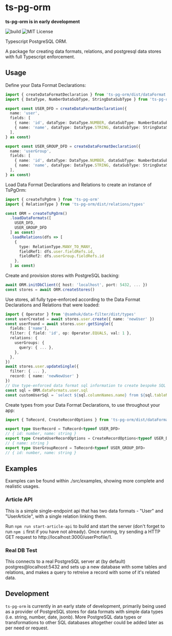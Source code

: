 # ts-pg-orm

**ts-pg-orm is in early development**

![build](https://github.com/samhuk/ts-pg-orm/actions/workflows/build.yaml/badge.svg)
![MIT License](https://img.shields.io/badge/License-MIT-green.svg)

Typescript PostgreSQL ORM.

A package for creating data formats, relations, and postgresql data stores with full Typescript enforcement.

## Usage

Define your Data Format Declarations:

```typescript
import { createDataFormatDeclaration } from 'ts-pg-orm/dist/dataFormat'
import { DataType, NumberDataSubType, StringDataSubType } from 'ts-pg-orm/dist/dataFormat/types'

export const USER_DFD = createDataFormatDeclaration({
  name: 'user',
  fields: [
    { name: 'id', dataType: DataType.NUMBER, dataSubType: NumberDataSubType.SERIAL },
    { name: 'name', dataType: DataType.STRING, dataSubType: StringDataSubType.VARYING_LENGTH, maxLength: 50 },
  ],
} as const)

export const USER_GROUP_DFD = createDataFormatDeclaration({
  name: 'userGroup',
  fields: [
    { name: 'id', dataType: DataType.NUMBER, dataSubType: NumberDataSubType.SERIAL },
    { name: 'name', dataType: DataType.STRING, dataSubType: StringDataSubType.VARYING_LENGTH, maxLength: 50 },
  ],
} as const)
```

Load Data Format Declarations and Relations to create an instance of TsPgOrm:

```typescript
import { createTsPgOrm } from 'ts-pg-orm'
import { RelationType } from 'ts-pg-orm/dist/relations/types'

const ORM = createTsPgOrm()
  .loadDataFormats([
    USER_DFD,
    USER_GROUP_DFD
  ] as const)
  .loadRelations(dfs => [
    {
      type: RelationType.MANY_TO_MANY,
      fieldRef1: dfs.user.fieldRefs.id,
      fieldRef2: dfs.userGroup.fieldRefs.id
    },
  ] as const)
```

Create and provision stores with PostgreSQL backing:

```typescript
await ORM.initDbClient({ host: 'localhost', port: 5432, ... })
const stores = await ORM.createStores()
```

Use stores, all fully type-enforced according to the Data Format Declarations and Relations that were loaded:

```typescript
import { Operator } from '@samhuk/data-filter/dist/types'
const userCreated = await stores.user.create({ name: 'newUser' })
const userFound = await stores.user.getSingle({
  fields: ['name'],
  filter: { field: 'id', op: Operator.EQUALS, val: 1 },
  relations: {
    userGroups: {
      query: { ... },
    },
  },
})
await stores.user.updateSingle({ 
  filter: { ... },
  record: { name: 'newNewUser' }
})
// Use type-enforced data format sql information to create bespoke SQL statements
const sql = ORM.dataFormats.user.sql
const customUserSql = `select ${sql.columnNames.name} from ${sql.tableName}`
```

Create types from your Data Format Declarations, to use throughout your app:

```typescript
import { ToRecord, CreateRecordOptions } from 'ts-pg-orm/dist/dataFormat/types'

export type UserRecord = ToRecord<typeof USER_DFD>
// { id: number, name: string }
export type CreateUserRecordOptions = CreateRecordOptions<typeof USER_DFD>
// { name: string }
export type UserGroupRecord = ToRecord<typeof USER_GROUP_DFD>
// { id: number, name: string }
```

## Examples

Examples can be found within ./src/examples, showing more complete and realistic usages.

### Article API

This is a simple single-endpoint api that has two data formats - "User" and "UserArticle", with a single relation linking them.

Run `npm run start-article-api` to build and start the server (don't forget to run `npm i` first if you have not already). Once running, try sending a HTTP GET request to http://localhost:3000/userProfile/1.

### Real DB Test

This connects to a real PostgreSQL server at (by default) postgres@localhost:5432 and sets up a new database with some tables and relations, and makes a query to retreive a record with some of it's related data.

## Development

`ts-pg-orm` is currently in an early state of development, primarily being used as a provider of PostgreSQL stores for data formats with simple data types (i.e. string, number, date, jsonb). More PostgreSQL data types or transformations to other SQL databases altogether could be added later as per need or request.
